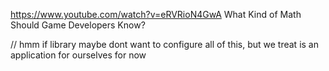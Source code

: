 https://www.youtube.com/watch?v=eRVRioN4GwA What Kind of Math Should Game Developers Know?

// hmm if library maybe dont want to configure all of this, but we treat is an application for ourselves for now
